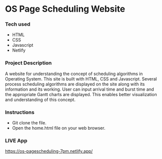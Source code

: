 # OS Page Scheduling Website

### Tech used

* HTML
* CSS
* Javascript
* Netlify

### Project Description

A website for understanding the concept of scheduling algorithms in Operating System. This site is built with HTML, CSS and Javascript. Several process scheduling algorithms are displayed on the site along with its information and its working. User can input arrival time and burst time and the appropriate Gantt charts are displayed. This enables better visualization and understanding of this concept.

### Instructions

* Git clone the file.
* Open the home.html file on your web browser.

### LIVE App

https://os-pagescheduling-7pm.netlify.app/
